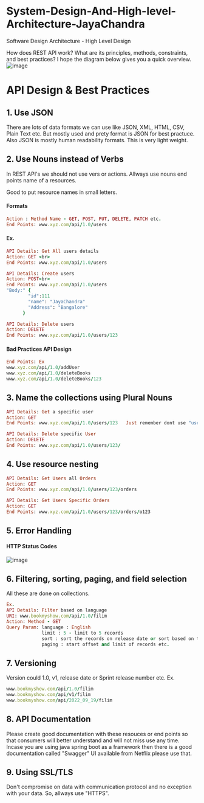 # System-Design-And-High-level-Architecture-JayaChandra
Software Design Architecture - High Level Design


How does REST API work? What are its principles, methods, constraints, and best practices? I hope the diagram below gives you a quick overview.
![image](https://user-images.githubusercontent.com/115500959/206842157-9db66e60-f3ab-4eb9-ab91-98c7b1214800.png)

# API Design & Best Practices

## 1. Use JSON

There are lots of data formats we can use like JSON, XML, HTML, CSV, Plain Text etc. But mostly used and prety format is JSON for best practuce. Also JSON is mostly human readability formats. This is very light weight.<br>

## 2. Use Nouns instead of Verbs
In REST API's we should not use vers or actions. Allways use nouns end points name of a resources. <br>

Good to put resource names in small letters.

#### Formats
```ruby
Action : Method Name - GET, POST, PUT, DELETE, PATCH etc.
End Points: www.xyz.com/api/1.0/users
```
#### Ex. 
```ruby
API Details: Get All users details 
Action: GET <br>
End Points: www.xyz.com/api/1.0/users 

API Details: Create users 
Action: POST<br>
End Points: www.xyz.com/api/1.0/users 
"Body:" {
        "id":111
        "name": "JayaChandra"
        "Address": "Bangalore"
      }

API Details: Delete users
Action: DELETE
End Points: www.xyz.com/api/1.0/users/123
```

#### Bad Practices API Design
```ruby
End Points: Ex
www.xyz.com/api/1.0/addUser 
www.xyz.com/api/1.0/deleteBooks
www.xyz.com/api/1.0/deleteBooks/123
```

## 3. Name the collections using Plural Nouns

```ruby
API Details: Get a specific user
Action: GET
End Points: www.xyz.com/api/1.0/users/123   Just remember dont use "user". Its "users"

API Details: Delete specific User
Action: DELETE
End Points: www.xyz.com/api/1.0/users/123/
```

## 4. Use resource nesting
```ruby
API Details: Get Users all Orders
Action: GET
End Points: www.xyz.com/api/1.0/users/123/orders

API Details: Get Users Specific Orders 
Action: GET
End Points: www.xyz.com/api/1.0/users/123/orders/o123 
```

## 5. Error Handling

#### HTTP Status Codes

![image](https://user-images.githubusercontent.com/115500959/196740878-3e1e90a9-9739-4376-9341-8d6acb2e132f.png)


## 6. Filtering, sorting, paging, and field selection

All these are done on collections. <br>

```ruby
Ex. 
API Details: Filter based on language
URI: www.bookmyshow.com/api/1.0/filim
Action: Method - GET
Query Param: language : English
             limit : 5 - limit to 5 records 
             sort : sort the records on release date or sort based on theater or sort based on name ascending or descending order etc.
             paging : start offset and limit of records etc.
```
## 7. Versioning

Version could 1.0, v1, release date or Sprint release number etc.
Ex.
```ruby
www.bookmyshow.com/api/1.0/filim
www.bookmyshow.com/api/v1/filim 
www.bookmyshow.com/api/2022_09_19/filim 
```

## 8. API Documentation

Please create good documentation with these resouces or end points so that consumers will better understand and will not miss use any time. <br>
Incase you are using java spring boot as a framework then there is a good documentation called "Swagger" UI available from Netflix please use that.<br>

## 9. Using SSL/TLS

Don't compromise on data with communication protocol and no exception with your data. So, allways use "HTTPS".
